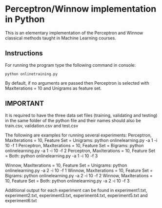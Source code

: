 # Perceptron/Winnow implementation in Python
This is an elementary implementation of the Perceptron and Winnow classical methods taught in Machine Learning courses.

## Instructions
For running the program type the following command in console:

	python onlinetraining.py

By default, if no arguments are passed then Perceptron is selected with MaxIterations = 10 and Unigrams as feature set.

## IMPORTANT
It is required to have the three data set files (training, validating and testing) in the same folder of the python file and their names should also be train.csv, validation.csv and test.csv

The following are examples for running several experiments:
Perceptron, MaxIterations = 10, Feature Set = Unigrams:  python onlinelearning.py -a 1 -i 10 -f 1
Perceptron, MaxIterations = 10, Feature Set = Bigrams:   python onlinelearning.py -a 1 -i 10 -f 2
Perceptron, MaxIterations = 10, Feature Set = Both:      python onlinelearning.py -a 1 -i 10 -f 3

Winnow, MaxIterations = 10, Feature Set = Unigrams:  python onlinelearning.py -a 2 -i 10 -f 1
Winnow, MaxIterations = 10, Feature Set = Bigrams:   python onlinelearning.py -a 2 -i 10 -f 2
Winnow, MaxIterations = 10, Feature Set = Both:      python onlinelearning.py -a 2 -i 10 -f 3

Additional output for each experiment can be found in experiment1.txt, experiment2.txt, experiment3.txt, experiment4.txt, experiment5.txt and experiment6.txt
